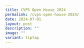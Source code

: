 ```yaml
---
title: CVPS Open House 2024
permalink: /cvps-open-house-2024/
date: 2024-07-01
layout: post
description: ""
image: ""
variant: tiptap
---
```

